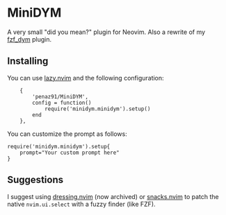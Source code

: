 MiniDYM
=======

A very small "did you mean?" plugin for Neovim. Also a rewrite of my [fzf_dym](https://github.com/Penaz91/fzf_dym) plugin.

Installing
-----------

You can use [lazy.nvim](https://github.com/folke/lazy.nvim) and the following configuration:

```
    {
        'penaz91/MiniDYM',
        config = function()
            require('minidym.minidym').setup()
        end
    },
```

You can customize the prompt as follows:

```
require('minidym.minidym').setup{
    prompt="Your custom prompt here"
}
```

Suggestions
-----------

I suggest using [dressing.nvim](https://github.com/stevearc/dressing.nvim) (now archived) or [snacks.nvim](https://github.com/folke/snacks.nvim) to patch the native `nvim.ui.select` with a fuzzy finder (like FZF).
